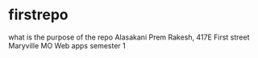 # firstrepo
what is the purpose of the repo
Alasakani Prem Rakesh, 417E First street Maryville MO
Web apps semester 1